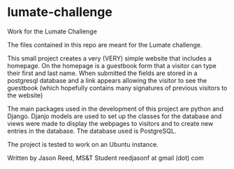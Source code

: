 lumate-challenge
================

Work for the Lumate Challenge

The files contained in this repo are meant for the Lumate challenge.

This small project creates a very (VERY) simple website that includes a 
homepage. On the homepage is a guestbook form that a visitor can type 
their first and last name. When submitted the fields are stored in a 
postgresql database and a link appears allowing the visitor to see the 
guestbook (which hopefully contains many signatures of previous visitors 
to the website)

The main packages used in the development of this project are python and 
Django. Djanjo models are used to set up the classes for the database and 
views were made to display the webpages to visitors and to create new 
entries in the database. The database used is PostgreSQL.

The project is tested to work on an Ubuntu instance.

Written by Jason Reed, MS&T Student
reedjasonf at gmail (dot) com
